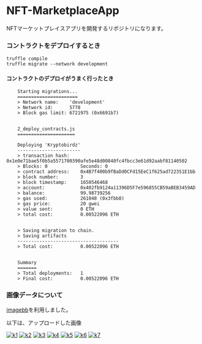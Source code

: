 # NFT-MarketplaceApp
NFTマーケットプレイスアプリを開発するリポジトリになります。

### コントラクトをデプロイするとき
  `truffle compile`  
  `truffle migrate --network development`

#### コントラクトのデプロイがうまく行ったとき
  ```
      Starting migrations...
      ======================
      > Network name:    'development'
      > Network id:      5778
      > Block gas limit: 6721975 (0x6691b7)


      2_deploy_contracts.js
      =====================

      Deploying 'Kryptobirdz'
      -----------------------
      > transaction hash:    0x1e0e71bae5f0b5a5571700390afe5e48d00840fc4fbcc3e61d92aabf81140502
      > Blocks: 0            Seconds: 0
      > contract address:    0x4B7f400b9fBaDd0CFd15EeC1f625ad722351E1bb
      > block number:        3
      > block timestamp:     1650546468
      > account:             0x402fb9124a11396D5F7e596855CB59aBEB3459AD
      > balance:             99.98739256
      > gas used:            261048 (0x3fbb8)
      > gas price:           20 gwei
      > value sent:          0 ETH
      > total cost:          0.00522096 ETH


      > Saving migration to chain.
      > Saving artifacts
      -------------------------------------
      > Total cost:          0.00522096 ETH


      Summary
      =======
      > Total deployments:   1
      > Final cost:          0.00522096 ETH
  ```

### 画像データについて

  <a href="https://imgbb.com/">imagebb</a>を利用しました。
   
  以下は、アップロードした画像

  <a href="https://ibb.co/qmmWMg7"><img src="https://i.ibb.co/BTTrV6c/k1.png" alt="k1" border="0"></a>
  <a href="https://ibb.co/9sBHp7H"><img src="https://i.ibb.co/nz4MwFM/k2.png" alt="k2" border="0"></a>
  <a href="https://ibb.co/6WK05jY"><img src="https://i.ibb.co/z43Vwqs/k3.png" alt="k3" border="0"></a>
  <a href="https://ibb.co/cNS1P70"><img src="https://i.ibb.co/Xzrb9v1/k4.png" alt="k4" border="0"></a>
  <a href="https://ibb.co/bggjtJP"><img src="https://i.ibb.co/tMMwRX4/k5.png" alt="k5" border="0"></a>
  <a href="https://ibb.co/QpWjrbH"><img src="https://i.ibb.co/8Ny46Kx/k6.png" alt="k6" border="0"></a>
  <a href="https://ibb.co/THfgVhM"><img src="https://i.ibb.co/gD2R5gZ/k7.png" alt="k7" border="0"></a>